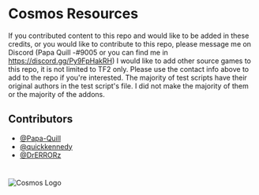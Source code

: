 
# Cosmos Resources

If you contributed content to this repo and would like to be added in these credits, or you would like to contribute to this repo, please message me on Discord (Papa Quill -#9005 or you can find me in https://discord.gg/Py9FpHakRH)
I would like to add other source games to this repo, it is not limited to TF2 only. Please use the contact info above to add to the repo if you're interested.
The majority of test scripts have their original authors in the test script's file. I did not make the majority of them or the majority of the addons.

## Contributors

- [@Papa-Quill](https://www.github.com/Papa-Quill)
- [@quickkennedy](https://github.com/quickkennedy)
- [@DrERRORz](https://github.com/DrERRORz)

#

![Cosmos Logo](https://cdn.discordapp.com/attachments/902236917544935424/1073671264964706344/TF2_Logo.png)
